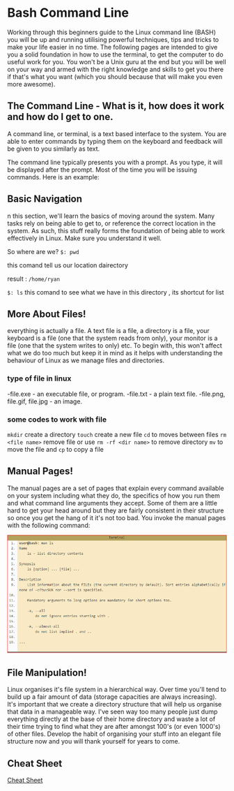 #  Bash Command Line 

 Working through this beginners guide to the Linux command line (BASH) you will be up and running utilising powerful techniques, tips and tricks to make your life easier in no time. The following pages are intended to give you a solid foundation in how to use the terminal, to get the computer to do useful work for you. You won't be a Unix guru at the end but you will be well on your way and armed with the right knowledge and skills to get you there if that's what you want (which you should because that will make you even more awesome).

## The Command Line - What is it, how does it work and how do I get to one.
A command line, or terminal, is a text based interface to the system. You are able to enter commands by typing them on the keyboard and feedback will be given to you similarly as text.

The command line typically presents you with a prompt. As you type, it will be displayed after the prompt. Most of the time you will be issuing commands. Here is an example:

## Basic Navigation

n this section, we'll learn the basics of moving around the system. Many tasks rely on being able to get to, or reference the correct location in the system. As such, this stuff really forms the foundation of being able to work effectively in Linux. Make sure you understand it well.

So where are we? 
`$: pwd` 

this comand tell us our location dairectory 

result :
`/home/ryan`

`$: ls`
this comand to see what we have in this directory , its shortcut for list

## More About Files!
everything is actually a file. A text file is a file, a directory is a file, your keyboard is a file (one that the system reads from only), your monitor is a file (one that the system writes to only) etc. To begin with, this won't affect what we do too much but keep it in mind as it helps with understanding the behaviour of Linux as we manage files and directories.

### type of file in linux 
-file.exe - an executable file, or program.
-file.txt - a plain text file.
-file.png, file.gif, file.jpg - an image.

### some codes to work with file 
`mkdir` create a directory 
`touch` create a new file 
` cd ` to moves between files 
`rm <file name>` remove file  or use `rm -rf <dir name>` to remove directory
`mv` to move the file and `cp` to copy a file


## Manual Pages!

The manual pages are a set of pages that explain every command available on your system including what they do, the specifics of how you run them and what command line arguments they accept. Some of them are a little hard to get your head around but they are fairly consistent in their structure so once you get the hang of it it's not too bad. You invoke the manual pages with the following command:

![terminal](./terminal.PNG)

## File Manipulation!
Linux organises it's file system in a hierarchical way. Over time you'll tend to build up a fair amount of data (storage capacities are always increasing). It's important that we create a directory structure that will help us organise that data in a manageable way. I've seen way too many people just dump everything directly at the base of their home directory and waste a lot of their time trying to find what they are after amongst 100's (or even 1000's) of other files. Develop the habit of organising your stuff into an elegant file structure now and you will thank yourself for years to come.


## Cheat Sheet
[Cheat Sheet](https://ryanstutorials.net/linuxtutorial/cheatsheet.php)
